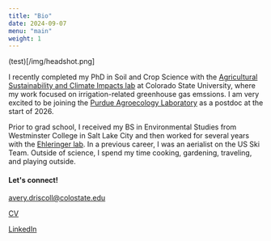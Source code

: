 ```yaml
---
title: "Bio"
date: 2024-09-07
menu: "main"
weight: 1
---
```



(test)[/img/headshot.png]

I recently completed my PhD in Soil and Crop Science with the [Agricultural Sustainability and Climate Impacts lab](https://ascilab.colostate.edu/) at Colorado State University, where my work focused on irrigation-related greenhouse gas emssions. I am very excited to be joining the [Purdue Agroecology Laboratory](https://ag.purdue.edu/department/agry/lab-sites/pal/index.html) as a postdoc at the start of 2026. 

Prior to grad school, I received my BS in Environmental Studies from Westminster College in Salt Lake City and then worked for several years with the [Ehleringer lab](https://www.ehleringer.net/). In a previous career, I was an aerialist on the US Ski Team. Outside of science, I spend my time cooking, gardening, traveling, and playing outside.

#### Let's connect! 

avery.driscoll@colostate.edu


[CV](/files/DriscollCV_aug2025.pdf)


[LinkedIn](https://www.linkedin.com/in/avery-driscoll-978624218/)


